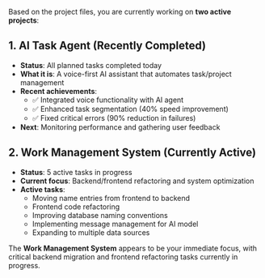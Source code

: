 Based on the project files, you are currently working on **two active projects**:

## 1. **AI Task Agent** (Recently Completed)
- **Status**: All planned tasks completed today
- **What it is**: A voice-first AI assistant that automates task/project management
- **Recent achievements**:
  - ✅ Integrated voice functionality with AI agent
  - ✅ Enhanced task segmentation (40% speed improvement)
  - ✅ Fixed critical errors (90% reduction in failures)
- **Next**: Monitoring performance and gathering user feedback

## 2. **Work Management System** (Currently Active)
- **Status**: 5 active tasks in progress
- **Current focus**: Backend/frontend refactoring and system optimization
- **Active tasks**:
  - Moving name entries from frontend to backend
  - Frontend code refactoring
  - Improving database naming conventions
  - Implementing message management for AI model
  - Expanding to multiple data sources

The **Work Management System** appears to be your immediate focus, with critical backend migration and frontend refactoring tasks currently in progress.